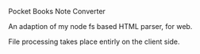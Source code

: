 Pocket Books Note Converter

An adaption of my node fs based HTML parser, for web.

File processing takes place entirly on the client side.
